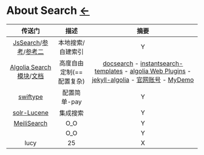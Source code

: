 # About Search  [←](../index.md)

| 传送门 | 描述 | 摘要 |
|:---:|:---:|:---:|
| [JsSearch](https://github.com/christian-fei/Simple-Jekyll-Search)/[参考](https://blog.webjeda.com/instant-jekyll-search/)/[参考二](https://vsoch.github.io/2019/jekyll-search/#) | 本地搜索/自建索引 | Y |
| [Algolia Search模块](https://github.com/algolia)/[文档](https://community.algolia.com/) | 高度自由定制(==配置复杂) | [docsearch](https://github.com/algolia/docsearch) - [instantsearch-templates](https://instantsearch-templates.netlify.app/) - [algolia Web Plugins](https://github.com/algolia/jekyll-algolia-example) - [jekyll-algolia](https://community.algolia.com/jekyll-algolia/getting-started.html) - [官网账号](https://www.algolia.com/users/sign_in) - [MyDemo](https://www.algolia.com/realtime-search-demo/test-es-demo?__cf_chl_jschl_tk__=7a967f34f8e70272b12efd16a040d062bc1dadb9-1606721827-0-AUqQQp9ItIwERC_3kVL4zDswe0VcnS-eMTiAW_Q9kEvl2-P7snSzJelxC3BUUmuCpSm8Vxnc0-FRjXM-kVxxL49CdcvP8t9ERKsm8CmLdZVPU8aKejuu4GIc73vkH6Xglfc_HB9NEW-4YZCpc3zm4GpUbeZ5LlCxA0bF36y7IUvWfRw1A55u3xCNufG6tT3hm7dC0VKFgjm2aFBIuceX3eIClVanaRxPFg86HnQtdfHKPOGXIMLfb6xa-bvq-dic9XmYrMEemb-z93KYPqAaOEK8q1pnI3_IQ_Nn7_krQt4eOiS8lm_cw0vn-JW5O3M2O6YPn2warSSOF-kdfTS0NdRKdigY73AF-4g35dc1rUkC) |
| [swiftype](https://swiftype.com/) | 配置简单-pay | Y |
| [solr-Lucene](https://lucene.apache.org/solr/) | 集成搜索 | Y |
| [MeiliSearch](https://github.com/meilisearch/MeiliSearch) | O_O | Y |
| []() | O_O | Y |
| lucy | 25 | X |
